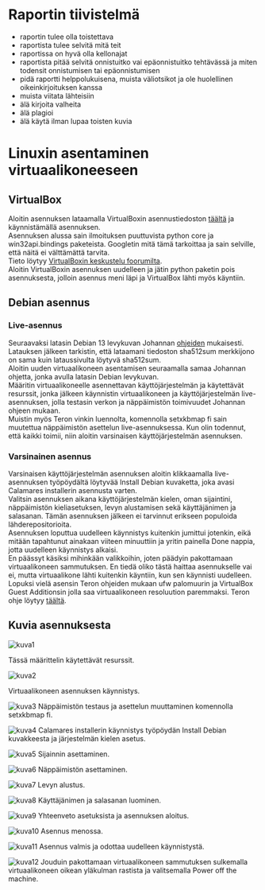 # Raportin tiivistelmä

- raportin tulee olla toistettava
- raportista tulee selvitä mitä teit
- raportissa on hyvä olla kellonajat
- raportista pitää selvitä onnistuitko vai epäonnistuitko tehtävässä ja miten todensit onnistumisen tai epäonnistumisen
- pidä raportti helppolukuisena, muista väliotsikot ja ole huolellinen oikeinkirjoituksen kanssa
- muista viitata lähteisiin
- älä kirjoita valheita
- älä plagioi
- älä käytä ilman lupaa toisten kuvia

# Linuxin asentaminen virtuaalikoneeseen

## VirtualBox

Aloitin asennuksen lataamalla VirtualBoxin asennustiedoston [täältä](https://www.virtualbox.org/wiki/Downloads) ja käynnistämällä asennuksen.  
Asennuksen alussa sain ilmoituksen puuttuvista python core ja win32api.bindings paketeista. Googletin mitä tämä tarkoittaa ja sain selville, että näitä ei välttämättä tarvita.  
Tieto löytyy [VirtualBoxin keskustelu foorumilta](https://forums.virtualbox.org/viewtopic.php?t=108582).  
Aloitin VirtualBoxin asennuksen uudelleen ja jätin python paketin pois asennuksesta, jolloin asennus meni läpi ja VirtualBox lähti myös käyntiin.

## Debian asennus

### Live-asennus

Seuraavaksi latasin Debian 13 levykuvan Johannan [ohjeiden](https://github.com/johannaheinonen/johanna-test-repo/blob/main/linux-20082025.md) mukaisesti.  
Latauksen jälkeen tarkistin, että lataamani tiedoston sha512sum merkkijono on sama kuin lataussivulta löytyvä sha512sum.  
Aloitin uuden virtuaalikoneen asentamisen seuraamalla samaa Johannan ohjetta, jonka avulla latasin Debian levykuvan.  
Määritin virtuaalikoneelle asennettavan käyttöjärjestelmän ja käytettävät resurssit, jonka jälkeen käynnistin virtuaalikoneen ja käyttöjärjestelmän live-asennuksen, jolla testasin verkon ja näppäimistön toimivuudet Johannan ohjeen mukaan.  
Muistin myös Teron vinkin luennolta, komennolla setxkbmap fi sain muutettua näppäimistön asettelun live-asennuksessa. Kun olin todennut, että kaikki toimii, niin aloitin varsinaisen käyttöjärjestelmän asennuksen.

### Varsinainen asennus

Varsinaisen käyttöjärjestelmän asennuksen aloitin klikkaamalla live-asennuksen työpöydältä löytyvää Install Debian kuvaketta, joka avasi Calamares installerin asennusta varten.  
Valitsin asennuksen aikana käyttöjärjestelmän kielen, oman sijaintini, näppäimistön kieliasetuksen, levyn alustamisen sekä käyttäjänimen ja salasanan. Tämän asennuksen jälkeen ei tarvinnut erikseen populoida lähderepositorioita.  
Asennuksen loputtua uudelleen käynnistys kuitenkin jumittui jotenkin, eikä mitään tapahtunut ainakaan viiteen minuuttiin ja yritin painella Done nappia, jotta uudelleen käynnistys alkaisi.  
En päässyt käsiksi mihinkään valikkoihin, joten päädyin pakottamaan virtuaalikoneen sammutuksen. En tiedä oliko tästä haittaa asennukselle vai ei, mutta virtuaalikone lähti kuitenkin käyntiin, kun sen käynnisti uudelleen.  
Lopuksi vielä asensin Teron ohjeiden mukaan ufw palomuurin ja VirtualBox Guest Additionsin jolla saa virtuaalikoneen resoluution paremmaksi. Teron ohje löytyy [täältä](https://terokarvinen.com/2021/install-debian-on-virtualbox/).

## Kuvia asennuksesta

![kuva1](/pictures/newVM2.png)

Tässä määrittelin käytettävät resurssit.

![kuva2](/pictures/newVM5.png)

Virtuaalikoneen asennuksen käynnistys.

![kuva3](/pictures/newVM6.png)
Näppäimistön testaus ja asettelun muuttaminen komennolla setxkbmap fi.

![kuva4](/pictures/newVM7.png)
Calamares installerin käynnistys työpöydän Install Debian kuvakkeesta ja järjestelmän kielen asetus.

![kuva5](/pictures/newVM8.png)
Sijainnin asettaminen.

![kuva6](/pictures/newVM9.png)
Näppäimistön asettaminen.

![kuva7](/pictures/newVM10.png)
Levyn alustus.

![kuva8](/pictures/newVM11.png)
Käyttäjänimen ja salasanan luominen.

![kuva9](/pictures/newVM12.png)
Yhteenveto asetuksista ja asennuksen aloitus.

![kuva10](/pictures/newVM13.png)
Asennus menossa.

![kuva11](/pictures/newVM14.png)
Asennus valmis ja odottaa uudelleen käynnistystä.

![kuva12](/pictures/newVM17.png)
Jouduin pakottamaan virtuaalikoneen sammutuksen sulkemalla virtuaalikoneen oikean yläkulman rastista ja valitsemalla Power off the machine.

